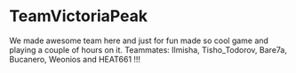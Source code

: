 # TeamVictoriaPeak

We made awesome team here and just for fun made so cool game and playing a couple of hours on it.
Teammates:
    Ilmisha,
         Tisho_Todorov,
              Bare7a,
                   Bucanero,
                       Weonios and
                            HEAT661  !!!
